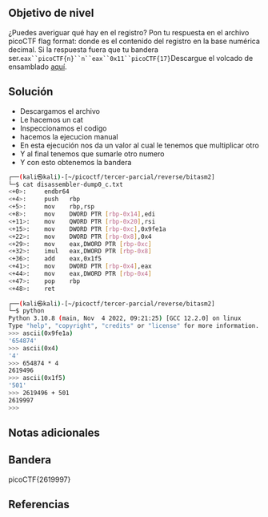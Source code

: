 ## Objetivo de nivel
¿Puedes averiguar qué hay en el registro? Pon tu respuesta en el archivo picoCTF flag format: donde es el contenido del registro en la base numérica decimal. Si la respuesta fuera que tu bandera ser.`eax``picoCTF{n}``n``eax``0x11``picoCTF{17}`Descargue el volcado de ensamblado [aquí](https://artifacts.picoctf.net/c/530/disassembler-dump0_c.txt).

## Solución
- Descargamos el archivo
- Le hacemos un cat
- Inspeccionamos el codigo
- hacemos la ejecucion manual
- En esta ejecución nos da un valor al cual le tenemos que multiplicar otro
- Y al final tenemos que sumarle otro numero
- Y con esto obtenemos la bandera
``` bash
┌──(kali㉿kali)-[~/picoctf/tercer-parcial/reverse/bitasm2]
└─$ cat disassembler-dump0_c.txt 
<+0>:     endbr64 
<+4>:     push   rbp
<+5>:     mov    rbp,rsp
<+8>:     mov    DWORD PTR [rbp-0x14],edi
<+11>:    mov    QWORD PTR [rbp-0x20],rsi
<+15>:    mov    DWORD PTR [rbp-0xc],0x9fe1a
<+22>:    mov    DWORD PTR [rbp-0x8],0x4
<+29>:    mov    eax,DWORD PTR [rbp-0xc]
<+32>:    imul   eax,DWORD PTR [rbp-0x8]
<+36>:    add    eax,0x1f5
<+41>:    mov    DWORD PTR [rbp-0x4],eax
<+44>:    mov    eax,DWORD PTR [rbp-0x4]
<+47>:    pop    rbp
<+48>:    ret
                                                                                                                                                                      
┌──(kali㉿kali)-[~/picoctf/tercer-parcial/reverse/bitasm2]
└─$ python
Python 3.10.8 (main, Nov  4 2022, 09:21:25) [GCC 12.2.0] on linux
Type "help", "copyright", "credits" or "license" for more information.
>>> ascii(0x9fe1a)
'654874'
>>> ascii(0x4)
'4'
>>> 654874 * 4
2619496
>>> ascii(0x1f5)
'501'
>>> 2619496 + 501
2619997
>>> 
```

## Notas adicionales


## Bandera
picoCTF{2619997}

## Referencias

